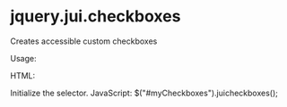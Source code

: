 jquery.jui.checkboxes
=====================

Creates accessible custom checkboxes

Usage:

HTML:
<span class="jui-checkbox" tabindex="0"></span>

Initialize the selector. JavaScript:
$("#myCheckboxes").juicheckboxes();
